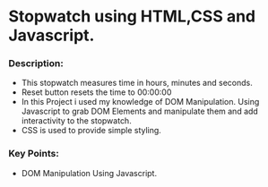 # Stopwatch using HTML,CSS and Javascript.

### Description:
- This stopwatch measures time in hours, minutes and seconds.
- Reset button resets the time to 00:00:00
- In this Project i used my knowledge of DOM Manipulation. Using Javascript to grab DOM Elements and manipulate them and add interactivity to the stopwatch.
- CSS is used to provide simple styling.

 ### Key Points:
- DOM Manipulation Using Javascript.
  

  

  
